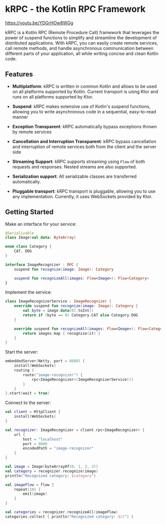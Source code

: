 # kRPC - the Kotlin RPC Framework

https://youtu.be/YDGrHOw8WGg

kRPC is a Kotlin RPC (Remote Procedure Call) framework that leverages the power of suspend functions
to simplify and streamline the development of distributed applications.
With kRPC, you can easily create remote services, call remote methods,
and handle asynchronous communication between different parts of your application,
all while writing concise and clean Kotlin code.

## Features

- **Multiplatform**: kRPC is written in common Kotlin and allows to be used on all platforms
  supported by Kotlin. Current transport is using Ktor and runs on all platforms supported by Ktor.

- **Suspend**: kRPC makes extensive use of Kotlin's suspend functions,
  allowing you to write asynchronous code in a sequential, easy-to-read manner

- **Exception Transparent**: kRPC automatically bypass exceptions thrown by remote services

- **Cancellation and Interruption Transparent**: kRPC bypass cancellation and interruption
  of remote services both from the client and the server side

- **Streaming Support**: kRPC supports streaming using `Flow` of both requests and responses.
  Nested streams are also supported.

- **Serialization support**: All serializable classes are transferred automatically.

- **Pluggable transport**: kRPC transport is pluggable, allowing you to use any implementation.
  Currently, it uses WebSockets provided by Ktor.

## Getting Started

Make an interface for your service:

```kotlin
@Serializable
class Image(val data: ByteArray)

enum class Category {
    CAT, DOG
}

interface ImageRecognizer : RPC {
    suspend fun recognize(image: Image): Category

    suspend fun recognizeAll(images: Flow<Image>): Flow<Category>
}
```

Implement the service:

```kotlin
class ImageRecognizerService : ImageRecognizer {
    override suspend fun recognize(image: Image): Category {
        val byte = image.data[0].toInt()
        return if (byte == 0) Category.CAT else Category.DOG
    }

    override suspend fun recognizeAll(images: Flow<Image>): Flow<Category> {
        return images.map { recognize(it) }
    }
}
```

Start the server:

```kotlin
embeddedServer(Netty, port = 8080) {
    install(WebSockets)
    routing {
        route("image-recognizer") {
            rpc<ImageRecognizer>(ImageRecognizerService())
        }
    }
}.start(wait = true)
```

Connect to the server:

```kotlin
val client = HttpClient {
    install(WebSockets)
}

val recognizer: ImageRecognizer = client.rpc<ImageRecognizer> {
    url {
        host = "localhost"
        port = 8080
        encodedPath = "image-recognizer"
    }
}

val image = Image(byteArrayOf(0, 1, 2, 3))
val category = recognizer.recognize(image)
println("Recognized category: $category")

val imageFlow = flow {
    repeat(10) {
        emit(image)
    }
}

val categories = recognizer.recognizeAll(imageFlow)
categories.collect { println("Recognized category: $it") }
```
